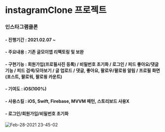 # instagramClone 프로젝트

### 인스타그램클론 
#### - 진행기간 : 2021.02.07 ~ 
#### - 주요내용 : 기존 글모이앱 리팩토링 및 보완
#### - 구현기능 : 회원가입(프로필사진 등록) / 비밀번호 초기화 / 로그인 / 피드 좋아요/댓글 기능 / 피드 검색/모아보기 / 글 업로드 / 댓글, 좋아요, 팔로우/팔로윙 알림 / 프로필 화면(포스트, 팔로워, 팔로윙 카운트) 
#### - 기여도 : iOS(100%)
#### - 사용스킬 : iOS, Swift, Firebase, MVVM 패턴, 스토리보드 사용X

#### - 로그인/회원가입/비밀번호 초기화
![Feb-28-2021 23-45-02](https://user-images.githubusercontent.com/55137069/109422477-0c11cc80-7a1f-11eb-9cad-3d910a69a631.gif)
